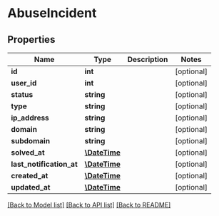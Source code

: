 # AbuseIncident

## Properties
Name | Type | Description | Notes
------------ | ------------- | ------------- | -------------
**id** | **int** |  | [optional] 
**user_id** | **int** |  | [optional] 
**status** | **string** |  | [optional] 
**type** | **string** |  | [optional] 
**ip_address** | **string** |  | [optional] 
**domain** | **string** |  | [optional] 
**subdomain** | **string** |  | [optional] 
**solved_at** | [**\DateTime**](\DateTime.md) |  | [optional] 
**last_notification_at** | [**\DateTime**](\DateTime.md) |  | [optional] 
**created_at** | [**\DateTime**](\DateTime.md) |  | [optional] 
**updated_at** | [**\DateTime**](\DateTime.md) |  | [optional] 

[[Back to Model list]](../../README.md#documentation-for-models) [[Back to API list]](../../README.md#documentation-for-api-endpoints) [[Back to README]](../../README.md)

